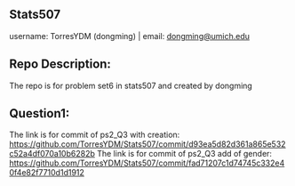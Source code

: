 ## Stats507
username: TorresYDM (dongming) | email: dongming@umich.edu

## Repo Description: 
The repo is for problem set6 in stats507
and created by dongming 

## Question1: 
The link is for commit of ps2_Q3 with creation: https://github.com/TorresYDM/Stats507/commit/d93ea5d82d361a865e532c52a4df070a10b6282b
The link is for commit of ps2_Q3 add of gender: https://github.com/TorresYDM/Stats507/commit/fad71207c1d74745c332e40f4e82f7710d1d1912


